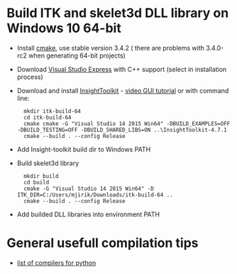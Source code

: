 # Build ITK and skelet3d DLL library on Windows 10 64-bit

* Install [cmake](https://cmake.org/), use stable version 3.4.2 ( there are problems with 3.4.0-rc2 when generating 64-bit projects)
* Download [Visual Studio Express](https://www.visualstudio.com/products/visual-studio-community-vs#) with C++ support (select in installation process)
* Download and install [InsightToolkit](http://www.itk.org/) - [video GUI tutorial](https://www.youtube.com/watch?v=f79joU6FTFQ) or with command line:

        mkdir itk-build-64
        cd itk-build-64
        cmake cmake -G "Visual Studio 14 2015 Win64" -DBUILD_EXAMPLES=OFF -DBUILD_TESTING=OFF -DBUILD_SHARED_LIBS=ON ..\InsightToolkit-4.7.1
        cmake --build . --config Release
        
* Add Insight-toolkit build dir to Windows PATH
* Build skelet3d library

        mkdir build
        cd build
        cmake -G "Visual Studio 14 2015 Win64" -D ITK_DIR=C:/Users/mjirik/Downloads/itk-build-64 ..
        cmake --build . --config Release
        
* Add builded DLL libraries into environment PATH


# General usefull compilation tips


* [list of compilers for python](https://wiki.python.org/moin/WindowsCompilers)

